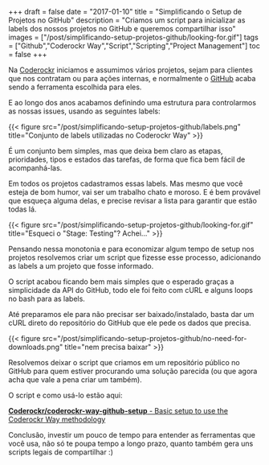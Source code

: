 +++
draft = false
date = "2017-01-10"
title = "Simplificando o Setup de Projetos no GitHub"
description = "Criamos um script para inicializar as labels dos nossos projetos no GitHub e queremos compartilhar isso"
images = ["/post/simplificando-setup-projetos-github/looking-for.gif"]
tags = ["Github","Coderockr Way","Script","Scripting","Project Management"]
toc = false
+++

<!--more-->

Na [Coderockr](http://blog.coderockr.com/) iniciamos e assumimos vários projetos, sejam para clientes que nos contratam ou para ações internas, e normalmente o [GitHub](http://github.com) acaba sendo a ferramenta escolhida para eles.

E ao longo dos anos acabamos definindo uma estrutura para controlarmos as nossas issues, usando as seguintes labels:

{{< figure src="/post/simplificando-setup-projetos-github/labels.png"
        title="Conjunto de labels utilizadas no Coderockr Way" >}}

É um conjunto bem simples, mas que deixa bem claro as etapas, prioridades, tipos e estados das tarefas, de forma que fica bem fácil de acompanhá-las.

Em todos os projetos cadastramos essas labels. Mas mesmo que você esteja de bom humor, vai ser um trabalho chato e moroso. E é bem provável que esqueça alguma delas, e precise revisar a lista para garantir que estão todas lá.

{{< figure src="/post/simplificando-setup-projetos-github/looking-for.gif"
        title="Esqueci o \"Stage: Testing\"? Achei..." >}}

Pensando nessa monotonia e para economizar algum tempo de setup nos projetos resolvemos criar um script que fizesse esse processo, adicionando as labels a um projeto que fosse informado.

O script acabou ficando bem mais simples que o esperado graças a simplicidade da API do GitHub, todo ele foi feito com cURL e alguns loops no bash para as labels.

Até preparamos ele para não precisar ser baixado/instalado, basta dar um cURL direto do repositório do GitHub que ele pede os dados que precisa.

{{< figure src="/post/simplificando-setup-projetos-github/no-need-for-downloads.png"
        title="nem precisa baixar" >}}

Resolvemos deixar o script que criamos em um repositório público no GitHub para quem estiver procurando uma solução parecida (ou que agora acha que vale a pena criar um também).

O script e como usá-lo estão aqui:

[**Coderockr/coderockr-way-github-setup** - Basic setup to use the Coderockr Way methodology](https://github.com/Coderockr/coderockr-way-github-setup)

Conclusão, investir um pouco de tempo para entender as ferramentas que você usa, não só te poupa tempo a longo prazo, quanto também gera uns scripts legais de compartilhar :)
